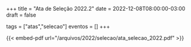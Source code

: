 +++
title = "Ata de Seleção 2022.2"
date = 2022-12-08T08:00:00-03:00
draft = false

tags = ["atas","selecao"]
eventos = []
+++

{{< embed-pdf url="/arquivos/2022/selecao/ata_selecao_2022.pdf" >}}
